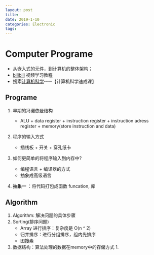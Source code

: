 ```yaml
---
layout: post
title: 
date: 2019-1-10
categories: Electronic
tags: 
---
```


# Computer Programe

+ 从嵌入式的元件，到计算机的整体架构；
+ [bilibili](https://www.bilibili.com/)  视频学习教程
+ 搜索[计算机科学](https://search.bilibili.com/all?keyword=%E8%AE%A1%E7%AE%97%E6%9C%BA%E7%A7%91%E5%AD%A6&from_source=banner_search)----【计算机科学速成课】

## Programe

1. 早期的冯诺依曼结构

   + ALU + data register + instruction register + instruction adress register  + memory(store instruction and data)
2. 程序的输入方式

   + 插线板 + 开关 + 穿孔纸卡
3. 如何更简单的将程序输入到内存中?

   + 编程语言 + 编译器的方式
   + 抽象成高级语言
4. **抽象一** ：将代码打包成函数 funcation, 库

## Algorithm

1. Algorithm: 解决问题的具体步骤
2. Sorting(排序问题)
   + Array 进行排序：复杂度是 O(n ^ 2)
   + 归并排序：进行分组排序，组内先排序
   + 图搜素
3. 数据结构：算法处理的数据在memory中的存储方式
   1. 